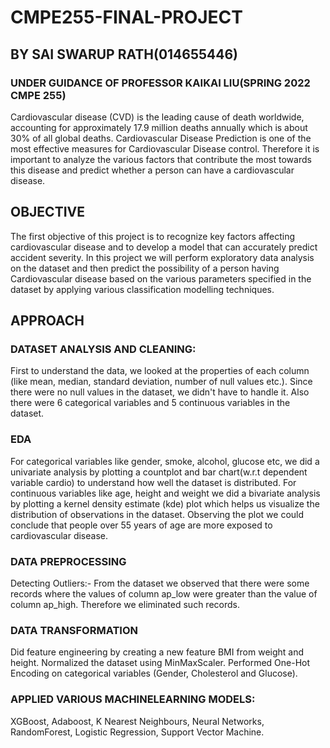 # CMPE255-FINAL-PROJECT

## BY SAI SWARUP RATH(014655446)
### UNDER GUIDANCE OF PROFESSOR KAIKAI LIU(SPRING 2022 CMPE 255)

Cardiovascular disease (CVD) is the leading cause of death worldwide, accounting for
approximately 17.9 million deaths annually which is about 30% of all global deaths.
Cardiovascular Disease Prediction is one of the most effective measures for Cardiovascular
Disease control. Therefore it is important to analyze the various factors that contribute the most
towards this disease and predict whether a person can have a cardiovascular disease.


## OBJECTIVE
The first objective of this project is to recognize key factors affecting cardiovascular disease and
to develop a model that can accurately predict accident severity.
In this project we will perform exploratory data analysis on the dataset and then predict the
possibility of a person having Cardiovascular disease based on the various parameters
specified in the dataset by applying various classification modelling techniques.


## APPROACH

### DATASET ANALYSIS AND CLEANING:
First to understand the data, we looked at the properties of each column (like
mean, median, standard deviation, number of null values etc.). Since there were
no null values in the dataset, we didn't have to handle it.
 Also there were 6 categorical variables and 5 continuous variables in the dataset.
 
 ### EDA
For categorical variables like gender, smoke, alcohol, glucose etc, we did a
univariate analysis by plotting a countplot and bar chart(w.r.t dependent variable
cardio) to understand how well the dataset is distributed.
For continuous variables like age, height and weight we did a bivariate analysis
by plotting a kernel density estimate (kde) plot which helps us visualize the
distribution of observations in the dataset. Observing the plot we could conclude
that people over 55 years of age are more exposed to cardiovascular disease.

### DATA PREPROCESSING
Detecting Outliers:- From the dataset we observed that there were some records
where the values of column ap_low were greater than the value of column
ap_high. Therefore we eliminated such records.

### DATA TRANSFORMATION
Did feature engineering by creating a new feature BMI from weight and height.
 Normalized the dataset using MinMaxScaler.
 Performed One-Hot Encoding on categorical variables (Gender, Cholesterol and
Glucose).

### APPLIED VARIOUS MACHINELEARNING MODELS:
XGBoost, Adaboost, K Nearest Neighbours, Neural Networks, RandomForest, Logistic Regression, Support Vector Machine.
